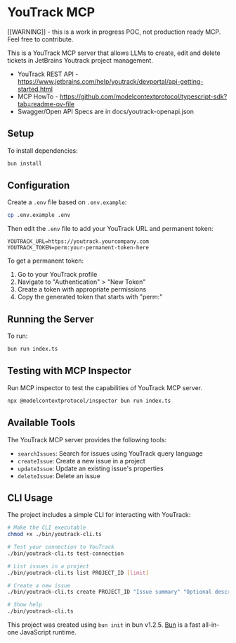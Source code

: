 # YouTrack MCP

[[WARNING]] - this is a work in progress POC, not production ready MCP. Feel free to contribute.

This is a YouTrack MCP server that allows LLMs to create, edit and delete tickets in 
JetBrains Youtrack project management.

- YouTrack REST API - https://www.jetbrains.com/help/youtrack/devportal/api-getting-started.html
- MCP HowTo - https://github.com/modelcontextprotocol/typescript-sdk?tab=readme-ov-file
- Swagger/Open API Specs are in docs/youtrack-openapi.json


## Setup

To install dependencies:

```bash
bun install
```

## Configuration

Create a `.env` file based on `.env.example`:

```bash
cp .env.example .env
```

Then edit the `.env` file to add your YouTrack URL and permanent token:

```
YOUTRACK_URL=https://youtrack.yourcompany.com
YOUTRACK_TOKEN=perm:your-permanent-token-here
```

To get a permanent token:
1. Go to your YouTrack profile
2. Navigate to "Authentication" > "New Token"
3. Create a token with appropriate permissions
4. Copy the generated token that starts with "perm:"

## Running the Server

To run:

```bash
bun run index.ts
```

## Testing with MCP Inspector

Run MCP inspector to test the capabilities of YouTrack MCP server.

```bash
npx @modelcontextprotocol/inspector bun run index.ts
```

## Available Tools

The YouTrack MCP server provides the following tools:

- `searchIssues`: Search for issues using YouTrack query language
- `createIssue`: Create a new issue in a project
- `updateIssue`: Update an existing issue's properties
- `deleteIssue`: Delete an issue

## CLI Usage

The project includes a simple CLI for interacting with YouTrack:

```bash
# Make the CLI executable
chmod +x ./bin/youtrack-cli.ts

# Test your connection to YouTrack
./bin/youtrack-cli.ts test-connection

# List issues in a project
./bin/youtrack-cli.ts list PROJECT_ID [limit]

# Create a new issue
./bin/youtrack-cli.ts create PROJECT_ID "Issue summary" "Optional description"

# Show help
./bin/youtrack-cli.ts
```

This project was created using `bun init` in bun v1.2.5. [Bun](https://bun.sh) is a fast all-in-one JavaScript runtime.
